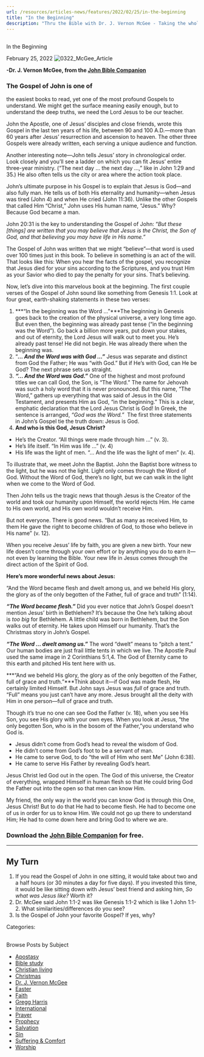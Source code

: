 ```yaml
---
url: /resources/articles-news/features/2022/02/25/in-the-beginning
title: "In the Beginning"
description: "Thru the Bible with Dr. J. Vernon McGee - Taking the whole Word to the whole world"
---
```







## 
 In the Beginning


February 25, 2022
![](https://ttb.org/images/default-source/features-and-news/0322_mcgee_article2bfcb5f9-cfb9-4ab0-bf46-059da197579e.jpg?sfvrsn=88101816_1 "0322_McGee_Article")




**-Dr. J. Vernon McGee, from the [John Bible Companion](/docs/default-source/booklets/ttb_john-bible-companion.pdf?sfvrsn=81181816_4)**


### The Gospel of John is one of
the easiest books to read, yet one of the most profound Gospels to understand.
We might get the surface meaning easily enough, but to understand the deep
truths, we need the Lord Jesus to be our teacher.

John the Apostle, one of Jesus’ disciples and close friends, wrote this Gospel in the last ten years of his life, between 90 and 100 A.D.—more than 60 years after Jesus’ resurrection and ascension to heaven. The other three Gospels were already written, each serving a unique audience and function. 

Another interesting note—John tells Jesus’ story in chronological order. Look closely and you’ll see a ladder on which you can fit Jesus’ entire three-year ministry. (“The next day … the next day …,” like in John 1:29 and 35.) He also often tells us the city or area where the action took place. 

John’s ultimate purpose in his Gospel is to explain that Jesus is God—and also fully man. He tells us of both His eternality and humanity—when Jesus was tired (John 4) and when He cried (John 11:36). Unlike the other Gospels that called Him “Christ,” John uses His human name, “Jesus.” Why? Because God became a man.  

John 20:31 is the key to understanding the Gospel of John: “*But these [things] are written that you may believe that Jesus is the Christ, the Son of God, and that believing you may have life in His name.”*  

The Gospel of John was written that we might “believe”—that word is used over 100 times just in this book. To believe in something is an act of the will. That looks like this: When you hear the facts of the gospel, you recognize that Jesus died for your sins according to the Scriptures, and you trust Him as your Savior who died to pay the penalty for your sins. That’s believing.  

Now, let’s dive into this marvelous book at the beginning. The first couple verses of the Gospel of John sound like something from Genesis 1:1. Look at four great, earth-shaking statements in these two verses: 

1. ***“In the beginning was the Word …”***The beginning in Genesis goes back to the creation of the physical universe, a very long time ago. But even then, the beginning was already past tense (“in the beginning was the Word”). Go back a billion more years, put down your stakes, and out of eternity, the Lord Jesus will walk out to meet you. He’s already past tense! He did not begin. He was already there when the beginning was.
2. “***… And the Word was with God …”*** Jesus was separate and distinct from God the Father; He was “with God.” But if He’s with God, can He be God? The next phrase sets us straight.
3. ***“… And the Word was God.”*** One of the highest and most profound titles we can call God, the Son, is “The Word.” The name for Jehovah was such a holy word that it is never pronounced. But this name, “The Word,” gathers up everything that was said of Jesus in the Old Testament, and presents Him as God, “in the beginning.” This is a clear, emphatic declaration that the Lord Jesus Christ is God! In Greek, the sentence is arranged, *“God was the Word.”*  The first three statements in John’s Gospel tie the truth down: Jesus is God.
4. **And who is this God, Jesus Christ?**
* He’s the Creator. “All things were made through him …” (v. 3).
* He’s life itself. “In Him was life …” (v. 4)
* His life was the light of men. “… And the life was the light of men” (v. 4).

To illustrate that, we meet John the Baptist. John the Baptist bore witness to the light, but he was not the light. Light only comes through the Word of God. Without the Word of God, there’s no light, but we can walk in the light when we come to the Word of God.  

Then John tells us the tragic news that though Jesus is the Creator of the world and took our humanity upon Himself, the world rejects Him. He came to His own world, and His own world wouldn’t receive Him.

But not everyone. There is good news. “But as many as received Him, to them He gave the right to become children of God, to those who believe in His name” (v. 12).

When you receive Jesus’ life by faith, you are given a new birth. Your new life doesn’t come through your own effort or by anything you do to earn it—not even by learning the Bible. Your new life in Jesus comes through the direct action of the Spirit of God.

**Here’s more wonderful news about Jesus:** 

“And the Word became flesh and dwelt among us, and we beheld His glory, the glory as of the only begotten of the Father, full of grace and truth” (1:14).

***“The Word became flesh.”*** Did you ever notice that John’s Gospel doesn’t mention Jesus’ birth in Bethlehem? It’s because the One he’s talking about is *too big* for Bethlehem. A little child was born in Bethlehem, but the Son walks out of eternity. He takes upon Himself our humanity. That’s the Christmas story in John’s Gospel. 

***“The Word … dwelt among us.”*** The word “dwelt” means to “pitch a tent.” Our human bodies are just frail little tents in which we live. The Apostle Paul used the same image in 2 Corinthians 5:1,4. The God of Eternity came to this earth and pitched His tent here with us.  

***“And we beheld His glory, the glory as of the only begotten of the Father, full of grace and truth.”***Think about it—if God was made flesh, He certainly limited Himself. But John says Jesus was *full* of grace and truth. “Full” means you just can’t have any more. Jesus brought all the deity with Him in one person—full of grace and truth.

Though it’s true no one can see God the Father (v. 18), when you see His Son, you see His glory with your own eyes. When you look at Jesus, “the only begotten Son, who is in the bosom of the Father,”you understand who God is.

* Jesus didn’t come from God’s head to reveal the wisdom of God.
* He didn’t come from God’s foot to be a servant of man.
* He came to serve God, to do “the will of Him who sent Me” (John 6:38).
* He came to serve His Father by revealing God’s heart.

Jesus Christ led God out in the open. The God of this universe, the Creator of everything, wrapped Himself in human flesh so that He could bring God the Father out into the open so that men can know Him.  

My friend, the only way in the world you can know God is through this One, Jesus Christ! But to do that He had to become flesh. He had to become one of us in order for us to know Him. We could not go up there to understand Him; He had to come down here and bring God to where we are.

### Download the [John Bible Companion](/docs/default-source/booklets/ttb_john-bible-companion.pdf?sfvrsn=81181816_4) for free.



---

## My Turn

1. If you read the Gospel of John in one sitting, it would take about two and a half hours (or 30 minutes a day for five days). If you invested this time, it would be like sitting down with Jesus’ best friend and asking him, *So what was Jesus like?* Worth it?
2. Dr. McGee said John 1:1-2 was like Genesis 1:1-2 which is like 1 John 1:1-2. What similarities/differences do you see?
3. Is the Gospel of John your favorite Gospel? If yes, why?



Categories: 









## 
 Browse Posts by Subject


* [Apostasy](/resources/articles-news/-in-tags/tags/Apostasy)
* [Bible study](/resources/articles-news/-in-tags/tags/Bible-study)
* [Christian living](/resources/articles-news/-in-tags/tags/Christian-living)
* [Christmas](/resources/articles-news/-in-tags/tags/Christmas)
* [Dr. J. Vernon McGee](/resources/articles-news/-in-tags/tags/Dr-J-Vernon-McGee)
* [Easter](/resources/articles-news/-in-tags/tags/easter)
* [Faith](/resources/articles-news/-in-tags/tags/Faith)
* [Gregg Harris](/resources/articles-news/-in-tags/tags/Gregg-Harris)
* [International](/resources/articles-news/-in-tags/tags/International)
* [Prayer](/resources/articles-news/-in-tags/tags/prayer)
* [Prophecy](/resources/articles-news/-in-tags/tags/Prophecy)
* [Salvation](/resources/articles-news/-in-tags/tags/Salvation)
* [Sin](/resources/articles-news/-in-tags/tags/sin)
* [Suffering & Comfort](/resources/articles-news/-in-tags/tags/Suffering-Comfort)
* [Worship](/resources/articles-news/-in-tags/tags/worship)







